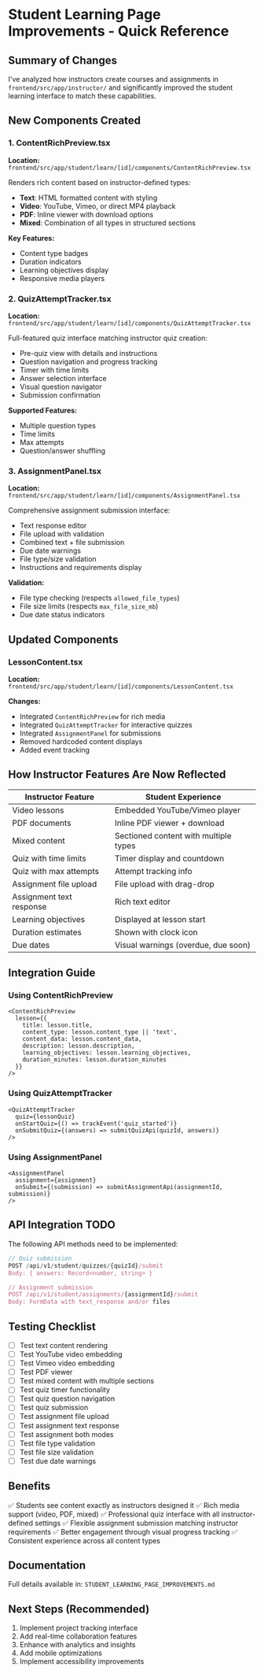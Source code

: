 # Student Learning Page Improvements - Quick Reference

## Summary of Changes

I've analyzed how instructors create courses and assignments in `frontend/src/app/instructor/` and significantly improved the student learning interface to match these capabilities.

## New Components Created

### 1. ContentRichPreview.tsx
**Location:** `frontend/src/app/student/learn/[id]/components/ContentRichPreview.tsx`

Renders rich content based on instructor-defined types:
- **Text**: HTML formatted content with styling
- **Video**: YouTube, Vimeo, or direct MP4 playback
- **PDF**: Inline viewer with download options
- **Mixed**: Combination of all types in structured sections

**Key Features:**
- Content type badges
- Duration indicators
- Learning objectives display
- Responsive media players

### 2. QuizAttemptTracker.tsx
**Location:** `frontend/src/app/student/learn/[id]/components/QuizAttemptTracker.tsx`

Full-featured quiz interface matching instructor quiz creation:
- Pre-quiz view with details and instructions
- Question navigation and progress tracking
- Timer with time limits
- Answer selection interface
- Visual question navigator
- Submission confirmation

**Supported Features:**
- Multiple question types
- Time limits
- Max attempts
- Question/answer shuffling

### 3. AssignmentPanel.tsx
**Location:** `frontend/src/app/student/learn/[id]/components/AssignmentPanel.tsx`

Comprehensive assignment submission interface:
- Text response editor
- File upload with validation
- Combined text + file submission
- Due date warnings
- File type/size validation
- Instructions and requirements display

**Validation:**
- File type checking (respects `allowed_file_types`)
- File size limits (respects `max_file_size_mb`)
- Due date status indicators

## Updated Components

### LessonContent.tsx
**Location:** `frontend/src/app/student/learn/[id]/components/LessonContent.tsx`

**Changes:**
- Integrated `ContentRichPreview` for rich media
- Integrated `QuizAttemptTracker` for interactive quizzes
- Integrated `AssignmentPanel` for submissions
- Removed hardcoded content displays
- Added event tracking

## How Instructor Features Are Now Reflected

| Instructor Feature | Student Experience |
|-------------------|-------------------|
| Video lessons | Embedded YouTube/Vimeo player |
| PDF documents | Inline PDF viewer + download |
| Mixed content | Sectioned content with multiple types |
| Quiz with time limits | Timer display and countdown |
| Quiz with max attempts | Attempt tracking info |
| Assignment file upload | File upload with drag-drop |
| Assignment text response | Rich text editor |
| Learning objectives | Displayed at lesson start |
| Duration estimates | Shown with clock icon |
| Due dates | Visual warnings (overdue, due soon) |

## Integration Guide

### Using ContentRichPreview
```tsx
<ContentRichPreview
  lesson={{
    title: lesson.title,
    content_type: lesson.content_type || 'text',
    content_data: lesson.content_data,
    description: lesson.description,
    learning_objectives: lesson.learning_objectives,
    duration_minutes: lesson.duration_minutes
  }}
/>
```

### Using QuizAttemptTracker
```tsx
<QuizAttemptTracker
  quiz={lessonQuiz}
  onStartQuiz={() => trackEvent('quiz_started')}
  onSubmitQuiz={(answers) => submitQuizApi(quizId, answers)}
/>
```

### Using AssignmentPanel
```tsx
<AssignmentPanel
  assignment={assignment}
  onSubmit={(submission) => submitAssignmentApi(assignmentId, submission)}
/>
```

## API Integration TODO

The following API methods need to be implemented:

```typescript
// Quiz submission
POST /api/v1/student/quizzes/{quizId}/submit
Body: { answers: Record<number, string> }

// Assignment submission
POST /api/v1/student/assignments/{assignmentId}/submit
Body: FormData with text_response and/or files
```

## Testing Checklist

- [ ] Test text content rendering
- [ ] Test YouTube video embedding
- [ ] Test Vimeo video embedding
- [ ] Test PDF viewer
- [ ] Test mixed content with multiple sections
- [ ] Test quiz timer functionality
- [ ] Test quiz question navigation
- [ ] Test quiz submission
- [ ] Test assignment file upload
- [ ] Test assignment text response
- [ ] Test assignment both modes
- [ ] Test file type validation
- [ ] Test file size validation
- [ ] Test due date warnings

## Benefits

✅ Students see content exactly as instructors designed it
✅ Rich media support (video, PDF, mixed)
✅ Professional quiz interface with all instructor-defined settings
✅ Flexible assignment submission matching instructor requirements
✅ Better engagement through visual progress tracking
✅ Consistent experience across all content types

## Documentation

Full details available in: `STUDENT_LEARNING_PAGE_IMPROVEMENTS.md`

## Next Steps (Recommended)

1. Implement project tracking interface
2. Add real-time collaboration features
3. Enhance with analytics and insights
4. Add mobile optimizations
5. Implement accessibility improvements
